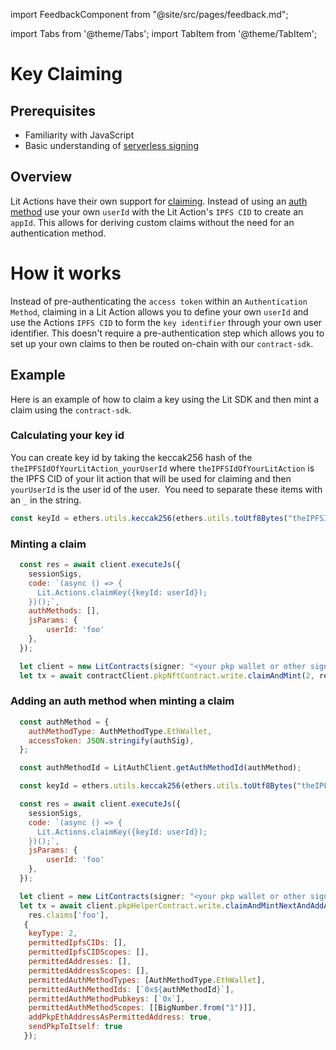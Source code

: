 import FeedbackComponent from "@site/src/pages/feedback.md";

import Tabs from '@theme/Tabs';
import TabItem from '@theme/TabItem';

# Key Claiming

## Prerequisites

- Familiarity with JavaScript
- Basic understanding of [serverless signing](../serverless-signing/quick-start.md)

## Overview

Lit Actions have their own support for [claiming](../../user-wallets/pkps/claimable-keys/intro). Instead of using an [auth method](../../user-wallets/pkps/advanced-topics/auth-methods/overview) use your own `userId` with the Lit Action's `IPFS CID` to create an `appId`. This allows for deriving custom claims without the need for an authentication method.

# How it works
Instead of pre-authenticating the `access token` within an `Authentication Method`, claiming in a Lit Action allows you to define your own `userId` and use the Actions `IPFS CID` to form the `key identifier` through your own user identifier. This doesn't require a pre-authentication step which allows you to set up your own claims to then be routed on-chain with our `contract-sdk`.

## Example
Here is an example of how to claim a key using the Lit SDK and then mint a claim using the `contract-sdk`.

### Calculating your key id
You can create key id by taking the keccak256 hash of the `theIPFSIdOfYourLitAction_yourUserId` where `theIPFSIdOfYourLitAction` is the IPFS CID of your lit action that will be used for claiming and then `yourUserId` is the user id of the user.  You need to separate these items with an `_` in the string.

```jsx
const keyId = ethers.utils.keccak256(ethers.utils.toUtf8Bytes("theIPFSIdOfYourLitAction_yourUserId"))
```

### Minting a claim

```jsx
  const res = await client.executeJs({
    sessionSigs,
    code: `(async () => {
      Lit.Actions.claimKey({keyId: userId});
    })();`,
    authMethods: [],
    jsParams: {
        userId: 'foo'
    },
  });

  let client = new LitContracts(signer: "<your pkp wallet or other signer>");
  let tx = await contractClient.pkpNftContract.write.claimAndMint(2, res.claims['foo'].derivedKeyId, res.claims['foo'].signatures);
```

### Adding an auth method when minting a claim
```jsx
  const authMethod = {
    authMethodType: AuthMethodType.EthWallet,
    accessToken: JSON.stringify(authSig),
  };

  const authMethodId = LitAuthClient.getAuthMethodId(authMethod);

  const keyId = ethers.utils.keccak256(ethers.utils.toUtf8Bytes("theIPFSIdOfYourLitAction_yourUserId"))

  const res = await client.executeJs({
    sessionSigs,
    code: `(async () => {
      Lit.Actions.claimKey({keyId: userId});
    })();`,
    jsParams: {
        userId: 'foo'
    },
  });

  let client = new LitContracts(signer: "<your pkp wallet or other signer>");
  let tx = await client.pkpHelperContract.write.claimAndMintNextAndAddAuthMethods(
    res.claims['foo'],
   {
    keyType: 2,
    permittedIpfsCIDs: [],
    permittedIpfsCIDScopes: [],
    permittedAddresses: [],
    permittedAddressScopes: [],
    permittedAuthMethodTypes: [AuthMethodType.EthWallet],
    permittedAuthMethodIds: [`0x${authMethodId}`],
    permittedAuthMethodPubkeys: [`0x`],
    permittedAuthMethodScopes: [[BigNumber.from("1")]],
    addPkpEthAddressAsPermittedAddress: true,
    sendPkpToItself: true
   });
```

<FeedbackComponent/>
